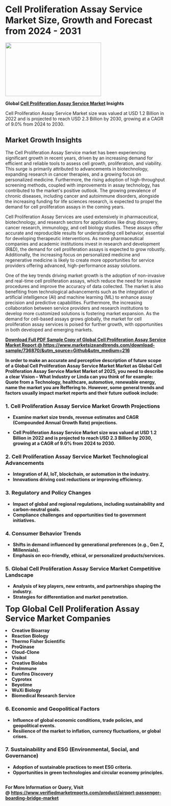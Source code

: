 <H1>Cell Proliferation Assay Service Market Size, Growth and Forecast from 2024 - 2031</H1><img class="aligncenter size-medium wp-image-584254" src="https://thirdeyenews.in/wp-content/uploads/2024/09/Global-Market-Research-300x168.jpeg" alt="" width="300" height="168" /><p><strong>Global&nbsp;<a href="https://www.marketsizeandtrends.com/download-sample/736870/&amp;utm_source=Github&utm_medium=216">Cell Proliferation Assay Service Market</a> Insights</strong></p><p>Cell Proliferation Assay Service Market size was valued at USD 1.2 Billion in 2022 and is projected to reach USD 2.3 Billion by 2030, growing at a CAGR of 9.0% from 2024 to 2030.</p><p><h2>Market Growth Insights</h2> <p>The Cell Proliferation Assay Service market has been experiencing significant growth in recent years, driven by an increasing demand for efficient and reliable tools to assess cell growth, proliferation, and viability. This surge is primarily attributed to advancements in biotechnology, expanding research in cancer therapies, and a growing focus on personalized medicine. Furthermore, the rising adoption of high-throughput screening methods, coupled with improvements in assay technology, has contributed to the market's positive outlook. The growing prevalence of chronic diseases, including cancer and autoimmune disorders, alongside the increasing funding for life sciences research, is expected to propel the demand for cell proliferation assays in the coming years.</p> <p><strong><a href="#"></a></strong></p> <p>Cell Proliferation Assay Services are used extensively in pharmaceutical, biotechnology, and research sectors for applications like drug discovery, cancer research, immunology, and cell biology studies. These assays offer accurate and reproducible results for understanding cell behavior, essential for developing therapeutic interventions. As more pharmaceutical companies and academic institutions invest in research and development (R&D), the demand for cell proliferation assays is expected to grow robustly. Additionally, the increasing focus on personalized medicine and regenerative medicine is likely to create more opportunities for service providers offering advanced, high-performance assay solutions.</p> <p>One of the key trends driving market growth is the adoption of non-invasive and real-time cell proliferation assays, which reduce the need for invasive procedures and improve the accuracy of data collected. The market is also benefiting from technological advancements such as the integration of artificial intelligence (AI) and machine learning (ML) to enhance assay precision and predictive capabilities. Furthermore, the increasing collaboration between service providers and research institutions to develop more customized solutions is fostering market expansion. As the demand for cell-based assays grows globally, the market for cell proliferation assay services is poised for further growth, with opportunities in both developed and emerging markets.</p> <p><strong><a href="#"></p><p><span class=""><strong>Download Full PDF Sample Copy of Global Cell Proliferation Assay Service Market Report</strong> @ <a href="https://www.marketsizeandtrends.com/download-sample/736870/&amp;utm_source=Github&utm_medium=216" target="_blank">https://www.marketsizeandtrends.com/download-sample/736870/&amp;utm_source=Github&utm_medium=216</a></span></p><p>In order to make an accurate and perceptive description of future scope of a Global&nbsp;Cell Proliferation Assay Service Market Market as Global&nbsp;Cell Proliferation Assay Service Market Market of 2025, you need to describe a clear Vision &ndash; What Industry or Linda can you think of for example: Quote from a Technology, healthcare, automotive, renewable energy, name the market you are Reffering to. However, some general trends and factors usually impact market reports and their future outlook include:</p><h3>1.&nbsp;<strong>Cell Proliferation Assay Service Market Growth Projections</strong></h3><ul><li>Examine market size trends, revenue estimates and CAGR (Compounded Annual Growth Rate) projections.</li><li><p>Cell Proliferation Assay Service Market size was valued at USD 1.2 Billion in 2022 and is projected to reach USD 2.3 Billion by 2030, growing at a CAGR of 9.0% from 2024 to 2030.</p></li></ul><h3>2.&nbsp;<strong>Cell Proliferation Assay Service Market Technological Advancements</strong></h3><ul><li>Integration of AI, IoT, blockchain, or automation in the industry.</li><li>Innovations driving cost reductions or improving efficiency.</li></ul><h3>3.&nbsp;<strong>Regulatory and Policy Changes</strong></h3><ul><li>Impact of global and regional regulations, including sustainability and carbon-neutral goals.</li><li>Compliance challenges and opportunities tied to government initiatives.</li></ul><h3>4.&nbsp;<strong>Consumer Behavior Trends</strong></h3><ul><li>Shifts in demand influenced by generational preferences (e.g., Gen Z, Millennials).</li><li>Emphasis on eco-friendly, ethical, or personalized products/services.</li></ul><h3>5.&nbsp;<strong>Global Cell Proliferation Assay Service Market Competitive Landscape</strong></h3><ul><li>Analysis of key players, new entrants, and partnerships shaping the industry.</li><li>Strategies for differentiation and market penetration.</li></ul><p data-pm-slice="1 1 []"><span style="color: inherit; font-family: inherit; font-size: 25px;">Top Global Cell Proliferation Assay Service Market Companies</span></p><div class="" data-test-id=""><p><li>Creative Bioarray</li><li> Reaction Biology</li><li> Thermo Fisher Scientific</li><li> ProQinase</li><li> Cloud-Clone</li><li> Visikol</li><li> Creative Biolabs</li><li> ProImmune</li><li> Eurofins Discovery</li><li> Cyprotex</li><li> Beyotime</li><li> WuXi Biology</li><li> Biomedical Research Service</li></p></div><h3>6.&nbsp;<strong>Economic and Geopolitical Factors</strong></h3><ul><li>Influence of global economic conditions, trade policies, and geopolitical events.</li><li>Resilience of the market to inflation, currency fluctuations, or global crises.</li></ul><h3>7.&nbsp;<strong>Sustainability and ESG (Environmental, Social, and Governance)</strong></h3><ul><li>Adoption of sustainable practices to meet ESG criteria.</li><li>Opportunities in green technologies and circular economy principles.</li></ul><h2><strong style="font-size: 14px;">For More Information or Query, Visit @&nbsp;</strong><a style="background-color: #ffffff; font-size: 14px;" href="https://www.marketsizeandtrends.com/report/cell-proliferation-assay-service-market/" target="_blank">https://www.verifiedmarketreports.com/product/airport-passenger-boarding-bridge-market</a></h2>
